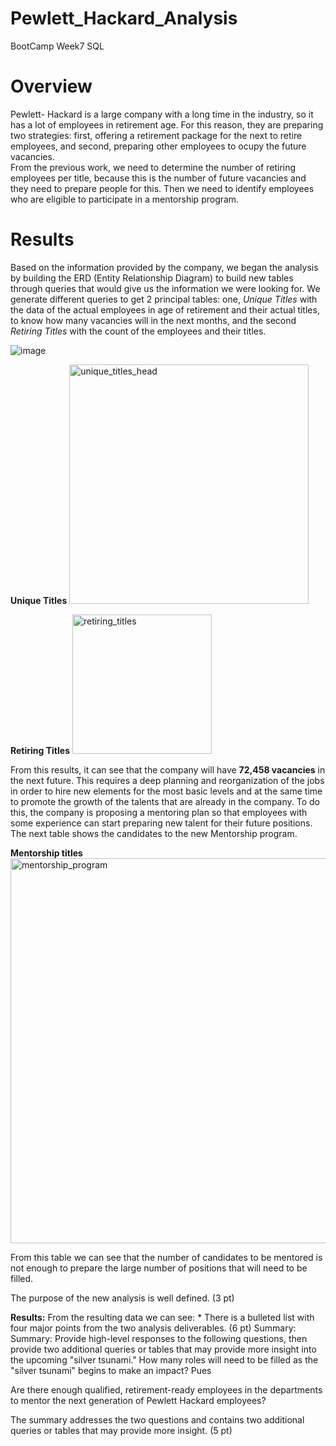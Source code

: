 # Pewlett_Hackard_Analysis
BootCamp Week7 SQL 

# Overview 
  Pewlett- Hackard is a large company with a long time in the industry, so it has a lot of employees in retirement age. For this reason, they are preparing  two strategies: first, offering a retirement package for the next to retire employees,  and second, preparing other employees to ocupy the future vacancies.  
From the previous work,  we need to determine the number of retiring employees per title, because this is the number of future vacancies and they need to prepare people for this. Then we need to identify employees who are eligible to participate in a mentorship program.



# Results
  Based on the information provided by the company, we began the analysis by building the ERD (Entity Relationship Diagram) to build new tables through queries that would give us the information we were looking for. We generate different queries to  get 2 principal tables: one, *Unique Titles* with the data of  the actual employees in age of retirement and their actual titles, to know how many vacancies will in the next months, and the second *Retiring Titles* with the count of the employees and their titles.
  
  ![image](https://user-images.githubusercontent.com/102195803/169421450-0d4ab533-d2de-4679-9738-c2934c8978ee.png)  

**Unique Titles**
<img width="383" alt="unique_titles_head" src="https://user-images.githubusercontent.com/102195803/169389429-bfa57e2f-27b9-4196-b8bf-ff11a0d9bf47.png">

**Retiring Titles**
<img width="223" alt="retiring_titles" src="https://user-images.githubusercontent.com/102195803/169389597-20cbbec0-4902-4673-8888-3836c7964388.png">

  From this results, it can see that the company will have **72,458 vacancies** in the next future. This requires a deep planning and reorganization of the jobs in order to hire new elements for the most basic levels and at the same time to promote the growth of the talents that are already in the company. To do this, the company is proposing a mentoring plan so that employees with some experience can start preparing new talent for their future positions. The next table shows the candidates to the new Mentorship program. 

**Mentorship titles**
<img width="616" alt="mentorship_program" src="https://user-images.githubusercontent.com/102195803/169414766-45b9de97-62e3-451a-aa7f-b1f6432e87bb.png">

From this table we can see that the number of candidates to be mentored is not enough to prepare the large number of positions that will need to be filled.

The purpose of the new analysis is well defined. (3 pt)

**Results:**
From the resulting data we can see:
  * 
There is a bulleted list with four major points from the two analysis deliverables. (6 pt)
Summary:
Summary: Provide high-level responses to the following questions, then provide two additional queries or tables that may provide more insight into the upcoming "silver tsunami."
How many roles will need to be filled as the "silver tsunami" begins to make an impact? Pues 


Are there enough qualified, retirement-ready employees in the departments to mentor the next generation of Pewlett Hackard employees?

The summary addresses the two questions and contains two additional queries or tables that may provide more insight. (5 pt)
